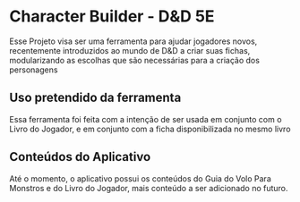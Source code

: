 # Character Builder - D&D 5E

Esse Projeto visa ser uma ferramenta para ajudar jogadores novos, recentemente introduzidos ao mundo de D&D a criar suas fichas, modularizando as escolhas que são necessárias para a criação dos personagens

## Uso pretendido da ferramenta

Essa ferramenta foi feita com a intenção de ser usada em conjunto com o Livro do Jogador, e em conjunto com a ficha disponibilizada no mesmo livro

## Conteúdos do Aplicativo

Até o momento, o aplicativo possui os conteúdos do Guia do Volo Para Monstros e do Livro do Jogador, mais conteúdo a ser adicionado no futuro.

